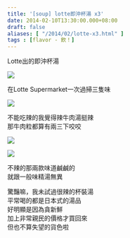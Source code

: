 ```yaml
---
title: '[soup] lotte即沖杯湯 x3'
date: 2014-02-10T13:30:00.000+08:00
draft: false
aliases: [ "/2014/02/lotte-x3.html" ]
tags : [flavor - 飲！]
---
```


Lotte出的即沖杯湯  

![](/images/lottekoreansoup1.jpg)

在Lotte Supermarket一次過掃三隻味  

![](/images/lottekoreansoup.jpg)

不能吃辣的我覺得辣牛肉湯挺辣  
那牛肉粒都算有兩三下咬咬  
  

![](/images/lottekoreansoup2.jpg)

  

![](/images/lottekoreansoup3.jpg)

不辣的那兩款味道鹹鹹的  
就跟一般味精湯無異  
  
驚豔嘛，我未試過很辣的杯裝湯  
平常喝的都是日本式的湯品  
好明顯是因為貪新鮮  
加上非常親民的價格才買回來  
但也不算失望的貨色啦
